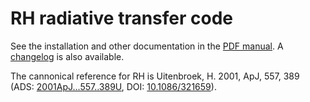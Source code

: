 # RH radiative transfer code

See the installation and other documentation in the 
[PDF manual](docs/rhmanual.pdf).  A [changelog](docs/changelog) is also
available.

The cannonical reference for RH is Uitenbroek, H. 2001, ApJ,
557, 389 (ADS: [2001ApJ...557..389U](https://ui.adsabs.harvard.edu/abs/2001ApJ...557..389U/abstract),
DOI: [10.1086/321659](http://dx.doi.org/10.1086/321659)).
